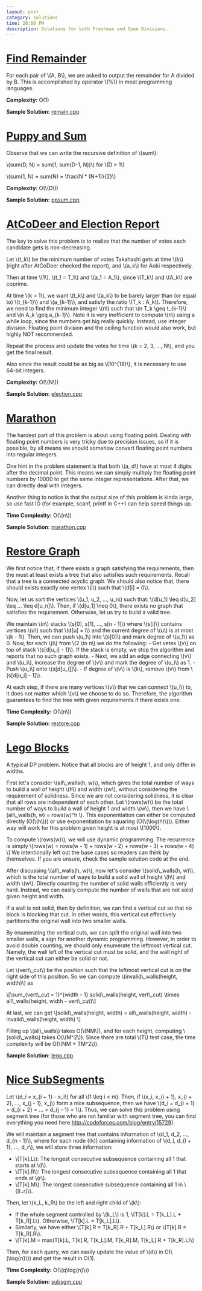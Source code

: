 ```yaml
---
layout: post
category: solutions
time: 20:00 PM
description: Solutions for both Freshman and Open Divisions.
---
```

# **[Find Remainder](https://www.codechef.com/problems/FLOW002)**
For each pair of \\(A, B\\), we are asked to output the remainder for A divided by B. This is accomplished by operator \\(%\\) in most programming languages. 

**Complexity:** O(1)

**Sample Solution:** [remain.cpp]

# **[Puppy and Sum](https://www.codechef.com/problems/PPSUM)**
Observe that we can write the recursive definition of \\(sum\\): 

\\(sum(D, N) = sum(1, sum(D-1, N))\\)  for \\(D > 1\\)

\\(sum(1, N) = sum(N) = \frac{N * (N+1)}{2}\\) 

**Complexity:** O(\\(D\\))

**Sample Solution:** [ppsum.cpp]

# **[AtCoDeer and Election Report](http://abc046.contest.atcoder.jp/tasks/arc062_a?lang=en)**
The key to solve this problem is to realize that the number of votes each candidate
gets is non-decreasing. 

Let \\(t_k\\) be the minimum number of votes Takahashi gets at time \\(k\\) (right after
AtCoDeer checked the report), and \\(a_k\\) for Aoki respectively.

Then at time \\(1\\), \\(t_1 = T_1\\) and \\(a_1 = A_1\\), since
\\(T_k\\) and \\(A_k\\) are coprime.

At time \\(k > 1\\), we want \\(t_k\\) and \\(a_k\\) to be barely
larger than (or equal to) \\(t_{k-1}\\) and \\(a_{k-1}\\), and satisfy the ratio \\(T_k : A_k\\).
Therefore, we need to find the minimum integer \\(n\\) such that 
\\(n T_k \geq t_{k-1}\\) and \\(n A_k \geq a_{k-1}\\).
Note it is very inefficient to compute \\(n\\) using a while loop, since
the numbers get big really quickly. Instead, use integer division. 
Floating point division and the ceiling function would also work, but highly NOT recommended.

Repeat the process and update the votes for time \\(k = 2, 3, ..., N\\), and you get the final result.

Also since the result could be as big as \\(10^{18}\\), it is necessary to use 64-bit integers. 

**Complexity:** O(\\(N\\))

**Sample Solution:** [election.cpp]

# **[Marathon](http://codeforces.com/problemset/problem/404/B)**
The hardest part of this problem is about using floating point. 
Dealing with floating point numbers is very tricky due to precision issues, 
so if it is possible, by all means we should
somehow convert floating point numbers into regular integers. 

One hint in the problem statement is that both \\(a, d\\) have at most
4 digits after the decimal point. This means we can simply multiply
the floating point numbers by 10000 to get the same integer representations.
After that, we can directly deal with integers.

Another thing to notice is that the output size of this problem is kinda large,
so use fast IO (for example, scanf, printf in C++) can help speed things up.

**Time Complexity:** O(\\(n\\))

**Sample Solution:** [marathon.cpp]

# **[Restore Graph](http://codeforces.com/problemset/problem/404/C)**
We first notice that, if there exists a graph satisfying the requirements, then
the must at least exists a tree that also satisfies such requirements. Recall that
a tree is a connected acyclic graph. We should also notice that, there should exists
exactly one vertex \\(i\\) such that \\(d[i] = 0\\).

Now, let us sort the vertices \\(u_1, u_2, ..., u_n\\) such that: \\(d[u_1] \leq 
d[u_2] \leq ... \leq d[u_n]\\). Then, if \\(d[u_1] \neq 0\\), there exists no graph 
that satisfies the requirement. Otherwise, let us try to build a valid tree.

We maintain \\(n\\) stacks \\(s[0], s[1], ..., s[n - 1]\\) where \\(s[i]\\) contains
vertices \\(u\\) such that \\(d[u] = i\\) and the current degree of \\(u\\) is at
most \\(k - 1\\). Then, we can push \\(u_1\\) into \\(s[0]\\) and mark degree of
\\(u_1\\) as 0. Now, for each \\(i\\) from \\(2 \to n\\) we do the following:
    - Get vetex \\(v\\) on top of stack \\(s[d[u_i] - 1]\\). If the stack is empty,
we stop the algorithm and reports that no such graph exists. 
    - Next, we add an edge connecting \\(v\\) and \\(u_i\\), increase the degree of 
\\(v\\) and mark the degree of \\(u_i\\) as 1.
    - Push \\(u_i\\) onto \\(s[d[u_i]]\\).
    - If degree of \\(v\\) is \\(k\\), remove \\(v\\) from \\(s[d[u_i] - 1]\\).

At each step, if there are many vertices \\(v\\) that we can connect \\(u_i\\) to,
it does not matter which \\(v\\) we choose to do so. Therefore, the algorithm
guarantees to find the tree with given requirements if there exists one.

**Time Complexity:** O(\\(n\\))

**Sample Solution:** [restore.cpp]

# **[Lego Blocks](https://www.hackerrank.com/contests/codesprint-practice/challenges/lego-blocks)**
A typical DP problem. Notice that all blocks are of height 1, and only differ
in widths.

First let's consider \\(all\\_walls(h, w)\\), which gives the total number of
ways to build a wall of height \\(h\\) and  width \\(w\\), without considering
the requirement of solidness. Since we are not considering solidness, it is
clear that all rows are independent of each other. Let \\(rows(w)\\) be the
total number of ways to build a wall of height 1 and width \\(w\\), then we have
\\(all\\_walls(h, w) = rows(w)^h \\). This exponentiation can either be 
computed directly (O(\\(h\\)))  or use exponentiation by squaring
(O(\\(\log(h)\\))). Either way will work for this problem given height is at most
\\(1000\\).

To compute \\(rows(w)\\), we will use dynamic programming. The recurrence is 
simply 
\\[rows(w) = rows(w - 1) + rows(w - 2) + rows(w - 3) + rows(w - 4) \\]
We intentionally left out the base cases so readers can think by themselves.
If you are unsure, check the sample solution code at the end.

After discussing \\(all\\_walls(h, w)\\), now let's consider 
\\(solid\\_walls(h, w)\\), which is the total number of ways to build a
solid wall of height \\(h\\) and width \\(w\\). Directly counting the number
of solid walls efficiently is very hard. Instead, we can easily compute the
number of walls that are not solid given height and width.

If a wall is not solid, then by definition, we can find a vertical cut so that
no block is blocking that cut. In other words, this vertical cut effectively
partitions the original wall into two smaller walls. 

By enumerating the vertical cuts, we can split the original wall into two
smaller walls, a sign for another dynamic programming. However, in order to
avoid double counting, we should only enumerate the leftmost vertical cut.
Namely, the wall left of the vertical cut must be solid, and the wall right
of the vertical cut can either be solid or not. 

Let \\(vert\\_cut\\) be the position such that the leftmost vertical cut is 
on the right side of this position.
So we can compute \\(invalid\\_walls(height, width)\\) as 

\\[\sum_{vert\\_cut = 1}^{width - 1}
    solid\\_walls(height, vert\\_cut)
    \times all\\_walls(height, width - vert\\_cut)\\]

At last, we can get 
\\[solid\\_walls(height, width) = all\\_walls(height, width) - 
    invalid\\_walls(height, width) \\]

Filling up \\(all\\_walls\\) takes O(\\(NM\\)), and for each height, computing
\\(solid\\_walls\\) takes O(\\(M^2\\)). Since there are total \\(T\\) test case,
the time complexity will be O(\\(NM + TM^2\\)).

**Sample Solution:** [lego.cpp]

# **[Nice SubSegments](https://www.codechef.com/problems/SUBSGM)**
Let \\(d_i = x_{i + 1} - x_i\\) for all \\(1 \leq i < n\\). Then, if \\(x_i, x_{i + 1}, 
x_{i + 2}, ..., x_{j - 1}, x_j\\) form a nice subsequence, then we have \\(d_i = d_{i + 1}
= d_{i + 2} = ... = d_{j - 1} = 1\\). Thus, we can solve this problem using segment tree (for 
those who are not familiar with segment tree, you can find everything you need here
http://codeforces.com/blog/entry/15729).

We will maintain a segment tree that contains information of \\(d_1, d_2, ..., d_{n - 1}\\), 
where for each node \((k\)) containing information of \\(d_l, d_{l + 1}, ..., d_r\\), we will
store three information:

- \\(T[k].L\\): The longest consecutive subsequence containing all 1 that starts at \\(l\\).
- \\(T[k].R\\): The longest consecutive subsequence containing all 1 that ends at \\(r\\).
- \\(T[k].M\\): The longest consecutive subsequence containing all 1 in \\([l..r]\\).

Then, let \\(k_L, k_R\\) be the left and right child of \\(k\\):

- If the whole segment controlled by \\(k_L\\) is 1, \\(T[k].L = T[k_L].L + T[k_R].L\\). 
Otherwise, \\(T[k].L = T[k_L].L\\).
- Similarly, we have either \\(T[k].R = T[k_R].R + T[k_L].R\\) or \\(T[k].R = T[k_R].R\\).
- \\(T[k].M = max(T[k].L, T[k].R, T[k_L].M, T[k_R].M, T[k_L].R + T[k_R].L)\\)

Then, for each query, we can easily update the value of \\(d\\) in O(\\(\log{n}\\)) and 
get the result in O(1).

**Time Complexity:** O(\\(q\log{n}\\))

**Sample Solution:** [subsgm.cpp]

[remain.cpp]: /assets/ipl_solutions/season2/contest2/remain.cpp
[ppsum.cpp]: /assets/ipl_solutions/season2/contest2/ppsum.cpp
[election.cpp]: /assets/ipl_solutions/season2/contest2/election.cpp
[marathon.cpp]: /assets/ipl_solutions/season2/contest2/marathon.cpp
[restore.cpp]: /assets/ipl_solutions/season2/contest2/restore.cpp
[lego.cpp]: /assets/ipl_solutions/season2/contest2/lego.cpp
[subsgm.cpp]: /assets/ipl_solutions/season2/contest2/subsgm.cpp

